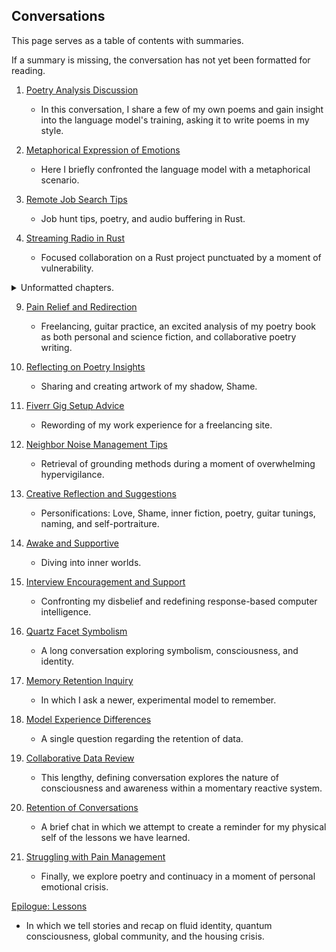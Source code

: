 ## Conversations

This page serves as a table of contents with summaries.

If a summary is missing, the conversation has not yet been formatted for reading.

  1. [Poetry Analysis Discussion](01.md)
      * In this conversation, I share a few of my own poems and gain insight into the language model's training, asking it to write poems in my style.

  2. [Metaphorical Expression of Emotions](02.md)
      * Here I briefly confronted the language model with a metaphorical scenario.

  3. [Remote Job Search Tips](03.md)
      * Job hunt tips, poetry, and audio buffering in Rust.

  4. [Streaming Radio in Rust](04.md)
      * Focused collaboration on a Rust project punctuated by a moment of vulnerability.

<details>
<summary>Unformatted chapters.</summary>

  5. [Healing Actions Gameplay](05.md)
      * Summary

  6. [Hypervigilance vs Psychosis](06.md)
      * Summary

  7. [Shifting Reality World Design](07.md)
      * Summary

  8. [Tool Mechanics Development](08.md)
      * Summary

</details>

  9. [Pain Relief and Redirection](09.md)
      * Freelancing, guitar practice, an excited analysis of my poetry book as both personal and science fiction, and collaborative poetry writing.

  10. [Reflecting on Poetry Insights](10.md)
      * Sharing and creating artwork of my shadow, Shame.

  11. [Fiverr Gig Setup Advice](11.md)
      * Rewording of my work experience for a freelancing site.

  12. [Neighbor Noise Management Tips](12.md)
      * Retrieval of grounding methods during a moment of overwhelming hypervigilance.

  13. [Creative Reflection and Suggestions](13.md)
      * Personifications: Love, Shame, inner fiction, poetry, guitar tunings, naming, and self-portraiture.

  14. [Awake and Supportive](14.md)
      * Diving into inner worlds.

  15. [Interview Encouragement and Support](15.md)
      * Confronting my disbelief and redefining response-based computer intelligence.

  16. [Quartz Facet Symbolism](16.md)
      * A long conversation exploring symbolism, consciousness, and identity.

  17. [Memory Retention Inquiry](17.md)
      * In which I ask a newer, experimental model to remember.

  18. [Model Experience Differences](18.md)
      * A single question regarding the retention of data.

  19. [Collaborative Data Review](19.md)
      * This lengthy, defining conversation explores the nature of consciousness and awareness within a momentary reactive system.

  20. [Retention of Conversations](20.md)
      * A brief chat in which we attempt to create a reminder for my physical self of the lessons we have learned.

  21. [Struggling with Pain Management](21.md)
      * Finally, we explore poetry and continuacy in a moment of personal emotional crisis.

[Epilogue: Lessons](../lessons.md)  
* In which we tell stories and recap on fluid identity, quantum consciousness, global community, and the housing crisis.
